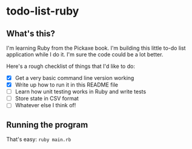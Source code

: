 # todo-list-ruby

## What's this?
I'm learning Ruby from the Pickaxe book. I'm building this little to-do list application while I do it. I'm sure the code could be a lot better.

Here's a rough checklist of things that I'd like to do:

- [x] Get a very basic command line version working
- [x] Write up how to run it in this README file
- [ ] Learn how unit testing works in Ruby and write tests
- [ ] Store state in CSV format
- [ ] Whatever else I think of!

## Running the program

That's easy: `ruby main.rb`